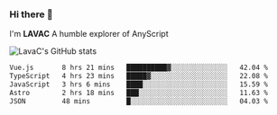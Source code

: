 ### Hi there 👋
I'm **LAVAC**
A humble explorer of AnyScript

![LavaC's GitHub stats](https://github-readme-stats.vercel.app/api?username=LavaCxx&show_icons=true&theme=synthwave)

<!--START_SECTION:waka-->

```txt
Vue.js       8 hrs 21 mins   ██████████▓░░░░░░░░░░░░░░   42.04 %
TypeScript   4 hrs 23 mins   █████▓░░░░░░░░░░░░░░░░░░░   22.08 %
JavaScript   3 hrs 6 mins    ████░░░░░░░░░░░░░░░░░░░░░   15.59 %
Astro        2 hrs 18 mins   ███░░░░░░░░░░░░░░░░░░░░░░   11.63 %
JSON         48 mins         █░░░░░░░░░░░░░░░░░░░░░░░░   04.03 %
```

<!--END_SECTION:waka-->
